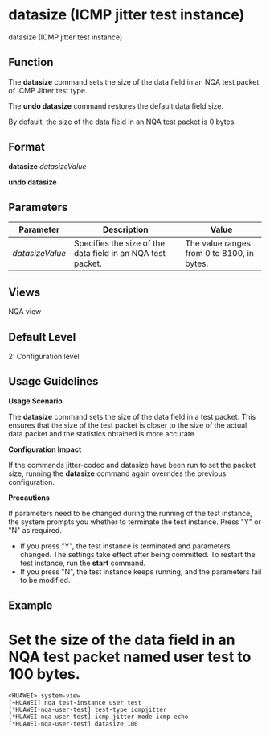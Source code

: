 datasize (ICMP jitter test instance)
====================================

datasize (ICMP jitter test instance)

Function
--------



The **datasize** command sets the size of the data field in an NQA test packet of ICMP Jitter test type.

The **undo datasize** command restores the default data field size.



By default, the size of the data field in an NQA test packet is 0 bytes.


Format
------

**datasize** *datasizeValue*

**undo datasize**


Parameters
----------

| Parameter | Description | Value |
| --- | --- | --- |
| *datasizeValue* | Specifies the size of the data field in an NQA test packet. | The value ranges from 0 to 8100, in bytes. |



Views
-----

NQA view


Default Level
-------------

2: Configuration level


Usage Guidelines
----------------

**Usage Scenario**

The **datasize** command sets the size of the data field in a test packet. This ensures that the size of the test packet is closer to the size of the actual data packet and the statistics obtained is more accurate.

**Configuration Impact**



If the commands jitter-codec and datasize have been run to set the packet size, running the **datasize** command again overrides the previous configuration.



**Precautions**

If parameters need to be changed during the running of the test instance, the system prompts you whether to terminate the test instance. Press "Y" or "N" as required.

* If you press "Y", the test instance is terminated and parameters changed. The settings take effect after being committed. To restart the test instance, run the **start** command.
* If you press "N", the test instance keeps running, and the parameters fail to be modified.

Example
-------

# Set the size of the data field in an NQA test packet named user test to 100 bytes.
```
<HUAWEI> system-view
[~HUAWEI] nqa test-instance user test
[*HUAWEI-nqa-user-test] test-type icmpjitter
[*HUAWEI-nqa-user-test] icmp-jitter-mode icmp-echo
[*HUAWEI-nqa-user-test] datasize 100

```